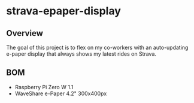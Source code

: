# strava-epaper-display

## Overview

The goal of this project is to flex on my co-workers with an auto-updating e-paper display that always shows my latest rides on Strava.

## BOM

- Raspberry Pi Zero W 1.1
- WaveShare e-Paper 4.2" 300x400px
